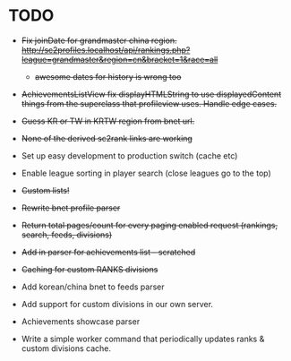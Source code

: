 # TODO

- <s>Fix joinDate for grandmaster china region. http://sc2profiles.localhost/api/rankings.php?league=grandmaster&region=cn&bracket=1&race=all</s>
  - <s>awesome dates for history is wrong too</s>

- <s>AchievementsListView fix displayHTMLString to use displayedContent things from the superclass that profileview uses. Handle edge cases.</s>

- <s>Guess KR or TW in KRTW region from bnet url.</s>

- <s>None of the derived sc2rank links are working</s>

- Set up easy development to production switch (cache etc)

- Enable league sorting in player search (close leagues go to the top)

- <s>Custom lists!</s>

- <s>Rewrite bnet profile parser</s>

- <s>Return total pages/count for every paging enabled request (rankings, search, feeds, divisions)</s>

- <s>Add in parser for achievements list - scratched</s>

- <s>Caching for custom RANKS divisions</s>

- Add korean/china bnet to feeds parser

- Add support for custom divisions in our own server.

- Achievements showcase parser

- Write a simple worker command that periodically updates ranks & custom divisions cache.